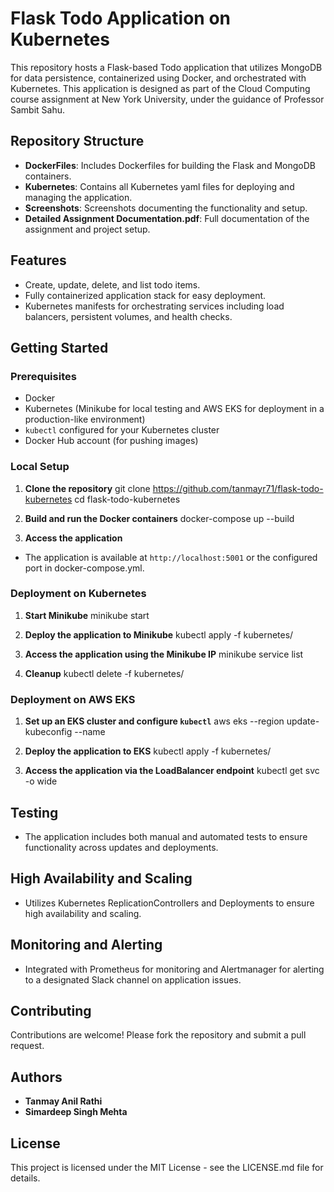 # Flask Todo Application on Kubernetes

This repository hosts a Flask-based Todo application that utilizes MongoDB for data persistence, containerized using Docker, and orchestrated with Kubernetes. This application is designed as part of the Cloud Computing course assignment at New York University, under the guidance of Professor Sambit Sahu.

## Repository Structure

- **DockerFiles**: Includes Dockerfiles for building the Flask and MongoDB containers.
- **Kubernetes**: Contains all Kubernetes yaml files for deploying and managing the application.
- **Screenshots**: Screenshots documenting the functionality and setup.
- **Detailed Assignment Documentation.pdf**: Full documentation of the assignment and project setup.

## Features

- Create, update, delete, and list todo items.
- Fully containerized application stack for easy deployment.
- Kubernetes manifests for orchestrating services including load balancers, persistent volumes, and health checks.

## Getting Started

### Prerequisites

- Docker
- Kubernetes (Minikube for local testing and AWS EKS for deployment in a production-like environment)
- `kubectl` configured for your Kubernetes cluster
- Docker Hub account (for pushing images)

### Local Setup

1. **Clone the repository**
git clone https://github.com/tanmayr71/flask-todo-kubernetes
cd flask-todo-kubernetes

2. **Build and run the Docker containers**
docker-compose up --build

3. **Access the application**
- The application is available at `http://localhost:5001` or the configured port in docker-compose.yml.

### Deployment on Kubernetes

1. **Start Minikube**
minikube start

2. **Deploy the application to Minikube**
kubectl apply -f kubernetes/

3. **Access the application using the Minikube IP**
minikube service list

4. **Cleanup**
kubectl delete -f kubernetes/

### Deployment on AWS EKS

1. **Set up an EKS cluster and configure `kubectl`**
aws eks --region <region-name> update-kubeconfig --name <cluster-name>

2. **Deploy the application to EKS**
kubectl apply -f kubernetes/

3. **Access the application via the LoadBalancer endpoint**
kubectl get svc -o wide

## Testing

- The application includes both manual and automated tests to ensure functionality across updates and deployments.

## High Availability and Scaling

- Utilizes Kubernetes ReplicationControllers and Deployments to ensure high availability and scaling.

## Monitoring and Alerting

- Integrated with Prometheus for monitoring and Alertmanager for alerting to a designated Slack channel on application issues.

## Contributing

Contributions are welcome! Please fork the repository and submit a pull request.

## Authors

- **Tanmay Anil Rathi**
- **Simardeep Singh Mehta**

## License

This project is licensed under the MIT License - see the LICENSE.md file for details.
